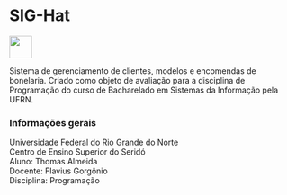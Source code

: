 # SIG-Hat

<img src="https://cdn.jsdelivr.net/gh/devicons/devicon/icons/c/c-original.svg" width="40px" height="40px"/>

Sistema de gerenciamento de clientes, modelos e encomendas de bonelaria. Criado como objeto de avaliação para a disciplina de Programação do curso de Bacharelado em Sistemas da Informação pela UFRN.

### Informações gerais

<p>Universidade Federal do Rio Grande do Norte<br/>
Centro de Ensino Superior do Seridó<br/>
Aluno: Thomas Almeida<br/>
Docente: Flavius Gorgônio<br/>
Disciplina: Programação<br/></p>
